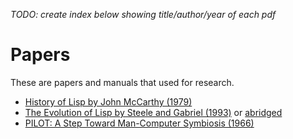 _TODO: create index below showing title/author/year of each pdf_

# Papers

These are papers and manuals that used for research.

- [History of Lisp by John McCarthy (1979)](history-of-lisp-1979.pdf)
- [The Evolution of Lisp by Steele and Gabriel (1993)](HOPL2-Uncut.pdf) or [abridged](Hopl2.pdf)
- [PILOT: A Step Toward Man-Computer Symbiosis (1966)](AITR-221.pdf)
